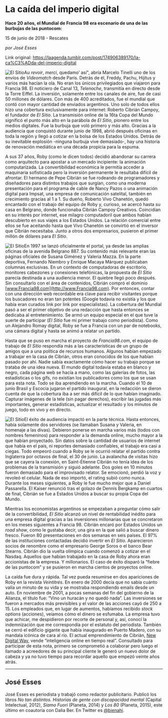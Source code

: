 # La caída del imperio digital

**Hace 20 años, el Mundial de Francia 98 era escenario de una de las burbujas de las puntocom:**

15 de junio de 2018 - Rescates

_por José Esses_

Link original: https://laagenda.tumblr.com/post/174906389170/la-ca%C3%ADda-del-imperio-digital

![El Sitio](https://64.media.tumblr.com/77afcf6c6961b04401e16d84ce2e12ac/tumblr_inline_pade1gP81Q1t6q87u_500.jpg)A*u revoir*, *merci*, quedamo’ así", abría Marcelo Tinelli uno de los envíos de *Videomatch* desde París. Detrás de él, Freddy, Pachu, Hijitus y varios más hacían la ola. No eran los únicos privilegiados que viajaron para Francia 98. El noticiero de Canal 13, *Telenoche*, transmitía en directo desde la Torre Eiffel. La inversión, solamente entre los canales de aire, fue de casi 50 millones de dólares. Con más de 400 acreditados, fue el mundial que contó con mayor cantidad de enviados argentinos. Uno solo de todos ellos hizo una cobertura exclusivamente para internet: Roberto Cibrián Campoy, el fundador de *El Sitio*. La transmisión online de la 16ta Copa del Mundo significó el punto más alto en la parábola de *El Sitio*, pionero entre los medios digitales. Fue la burbuja que voló primero y más alto. Gracias a la audiencia que conquistó durante junio de 1998, abrió después oficinas en toda la región y llegó a cotizar en la bolsa de los Estados Unidos. Detrás de su inevitable explosión -ninguna burbuja vive demasiado-, hay una historia de renovación mediática en una década propicia para la espuma.

A sus 37 años, Roby (como le dicen todos) decidió abandonar su carrera como arquitecto para apostar a un mercado incipiente: la animación computarizada. La convertibilidad económica le permitía acceder a maquinaria sofisticada pero la inversión permanente le resultaba difícil de afrontar. El hermano de Pepe Cibrián se fue rodeando de programadores y diseñadores para distintos trabajos que surgían, como una moderna presentación para el programa de cable de Nancy Pazos o una animación digital para Impsat, una empresa de comunicación satelital, también en crecimiento gracias al 1 a 1. Su dueño, Roberto Vivo Chanetón, quedó encantado con el trabajo del equipo de Roby y, curioso, se acercó hasta su casa en Belgrano, donde funcionaba Cibrián Campoy Creativos. Coincidían en su interés por internet, ese milagro computadoril que ambos habían descubierto en sus viajes a los Estados Unidos. La relación comercial entre ellos se fue aceitando hasta que Vivo Chanetón se convirtió en el inversor que Cibrián necesitaba. Junto a otros dos empresarios, pusieron el primer millón de dólares para *El Sitio*.

![El Sitio](https://64.media.tumblr.com/77afcf6c6961b04401e16d84ce2e12ac/tumblr_inline_pade1gP81Q1t6q87u_400.jpg)En 1997 se lanzó oficialmente el portal, ya desde las amplias oficinas de la avenida Belgrano 887. Su contenido más relevante eran las páginas oficiales de Susana Giménez y Valeria Mazza. En la parte deportiva, Fernando Niembro y Enrique Macaya Márquez publicaban columnas exclusivas. En un contexto de computadoras de escritorio, monitores cabezones y conexiones telefónicas, la propuesta de *El Sitio* parecía destinada a una audiencia menor. El quiebre llegó poco después. Sin consultarlo con el área de contenidos, Cibrián compró el dominio [www.Francia98.com](http://www.Francia98.com). Por entonces, contar con una dirección web recordable era clave para recibir visitantes porque los buscadores no eran tan potentes (Google todavía no existía y los que había eran curados link por link por especialistas). La cobertura del Mundial pasó a ser el primer objetivo de una redacción que hasta entonces se dedicaba al entretenimiento. Se armó un equipo especial en el que tuve la suerte de participar (*El Sitio* fue mi primer trabajo como periodista). Como un Alejandro Romay digital, Roby se fue a Francia con un par de notebooks, una cámara digital y hasta se animó a relatar un partido. 

Hasta que se puso en marcha el proyecto de *Francia98.com*, el equipo de trabajo de *El Sitio* respondía más a las características de un grupo de amigos que a una política de recursos humanos. Algunos habían empezado a trabajar en la casa de Cibrián, otros eran conocidos de los que habían pasado por ahí. Nadie sabía exactamente cómo hacer su trabajo porque se trataba de una idea nueva. El mundo digital todavía estaba en blanco y negro, cada página web se hacía a mano, como las galerías de fotos, las estadísticas o los gifs, no existían los publicadores como los que se usan para esta nota. Todo se iba aprendiendo en la marcha. Cuando el 10 de junio Brasil y Escocia jugaron el partido inaugural, en la redacción se dieron cuenta de que la cobertura iba a ser más difícil de lo que habían imaginado. Capturar imágenes de la tele (sin pagar derechos), escribir las jugadas más importantes, generar estadísticas, actualizar el resultado y los minutos de juego, todo en vivo y en directo. 

![El Sitio](https://64.media.tumblr.com/a048a3d4d6d66a549288df439776e264/tumblr_inline_pade1h2L311t6q87u_400.jpg)El éxito de audiencia impactó en la parte técnica. Hasta entonces, había solamente dos servidores (se llamaban Susana y Valeria, en homenaje a las divas). Debieron ponerse en marcha varios más (todos con nombres femeninos) para responder a la demanda online, mucho mayor a la que habían proyectado. Sin datos sobre la cantidad de usuarios de internet que había en el país, ni reportes demasiado confiables, el trabajo era casi a ciegas. Todo empeoró cuando a Roby se le ocurrió relatar el partido contra Inglaterra por octavos de final, el 30 de junio. La avalancha de visitas hizo que se cayera la conexión, en Saint-Étienne Cibrián no tenía idea de los problemas de la transmisión y siguió adelante. Dos goles en 10 minutos fueron demasiado para el improvisado relator. Se emocionó, perdió la voz y revoleó el celular. Nada de eso importó, el rating subió como nunca. Durante los meses siguientes, a Roby le fue mucho mejor que a Daniel Passarella. El Kaiser renunció tras el golazo de Dennis Bergkamp en cuartos de final, Cibrián se fue a Estados Unidos a buscar su propia Copa del Mundo.

Mientras los economistas argentinos se empezaban a preguntar cómo salir de la convertibilidad, *El Sitio* alcanzó un nivel de rentabilidad inédito para una empresa digital gracias a las inversiones millonarias que se concretaron en los meses siguientes a Francia 98. Cibrián encaró por Estados Unidos un *road show*, como le gustaba decir, una gira en la que salió a buscar dinero fresco. Fueron 80 presentaciones en dos semanas en seis países. El 97% de las instituciones contactadas decidió invertir en *El Sitio*. Aparecieron socios de renombre como el empresario George Soros o el banco Bear Stearns. Cibrián dio la vuelta olímpica cuando comenzó a cotizar en el Nasdaq. Aquellos que habían trabajado en la casa de Roby ahora eran accionistas de la empresa. Y millonarios. El caso de éxito disparó la “fiebre de las puntocom” y se pusieron en marcha cientos de proyectos online. 

La caída fue dura y rápida. Tal vez pueda resumirse en dos apariciones de Roby en la revista *Veintitrés*. En enero de 2000 decía que no sabía cuánto valía un minuto de su vida y se mostraba respondiendo emails desde un auto. En noviembre de 2001, a pocas semanas del fin del gobierno de la Alianza, el título fue: “Vino un huracán y no quedó nada”. Las inversiones se fueron a mercados más previsibles y el valor de las acciones cayó de 250 a 15. Los empleados que, en lugar de aumentos, habíamos recibido *stock options* (acciones), veíamos cómo el dinero se esfumaba. La empresa tuvo que achicar, me despidieron por recorte de personal y, así, conocí la indemnización que me correspondía por el estatuto del periodista. También se cerró el edificio gigante que había inaugurado en Puerto Madero, con su mandala icónica de cara al río. El actual emprendimiento de Cibrián, [New Digital Way](http://www.braindw.com/), vende “inteligencia online en tiempo real”. Consultado para participar de esta nota, primero se comprometió a colaborar pero luego el llamado a acreedores de su principal cliente le generó un nuevo dolor de cabeza y ya no tuvo tiempo para recordar aquello que empezó veinte años atrás.

  




---

 José Esses
-----------

 José Esses es periodista y trabajó como redactor publicitario. Publicó los libros *No tan distintos. Historias de gente con discapacidad mental* (Capital Intelectual, 2012), *Siamo Fuori* (Planeta, 2014) y *Los 80* (Planeta, 2015), este último en coautoría con Dalia Ber. En Twitter es [@bienahi](http://www.twitter.com/bienahi). 

